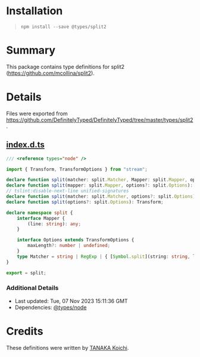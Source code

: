 # Installation
> `npm install --save @types/split2`

# Summary
This package contains type definitions for split2 (https://github.com/mcollina/split2).

# Details
Files were exported from https://github.com/DefinitelyTyped/DefinitelyTyped/tree/master/types/split2.
## [index.d.ts](https://github.com/DefinitelyTyped/DefinitelyTyped/tree/master/types/split2/index.d.ts)
````ts
/// <reference types="node" />

import { Transform, TransformOptions } from "stream";

declare function split(matcher: split.Matcher, Mapper: split.Mapper, options?: split.Options): Transform;
declare function split(mapper: split.Mapper, options?: split.Options): Transform;
// tslint:disable-next-line unified-signatures
declare function split(matcher: split.Matcher, options?: split.Options): Transform;
declare function split(options?: split.Options): Transform;

declare namespace split {
    interface Mapper {
        (line: string): any;
    }

    interface Options extends TransformOptions {
        maxLength?: number | undefined;
    }
    type Matcher = string | RegExp | { [Symbol.split](string: string, limit?: number): string[] };
}

export = split;

````

### Additional Details
 * Last updated: Tue, 07 Nov 2023 15:11:36 GMT
 * Dependencies: [@types/node](https://npmjs.com/package/@types/node)

# Credits
These definitions were written by [TANAKA Koichi](https://github.com/mugeso).
